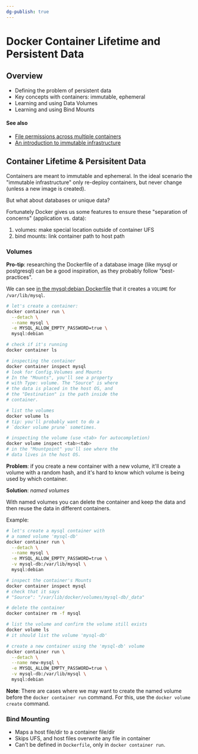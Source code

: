 ```yaml
---
dg-publish: true
---
```

# Docker Container Lifetime and Persistent Data

## Overview

- Defining the problem of persistent data
- Key concepts with containers: immutable, ephemeral
- Learning and using Data Volumes
- Learning and using Bind Mounts

#### See also

- [File permissions across multiple containers](https://www.udemy.com/course/docker-mastery/learn/lecture/31063670#questions)
- [An introduction to immutable infrastructure](https://www.oreilly.com/radar/an-introduction-to-immutable-infrastructure/)

## Container Lifetime & Persisitent Data

Containers are meant to immutable and ephemeral. In the ideal scenario the "immutable infrastructure" only re-deploy containers, but never change (unless a new image is created).

But what about databases or unique data?

Fortunately Docker gives us some features to ensure these "separation of concerns" (application vs. data):

1. volumes: make special location outside of container UFS
2. bind mounts: link container path to host path


### Volumes

**Pro-tip**: researching the Dockerfile of a database image (like mysql or postgresql) can be a good inspiration, as they probably follow "best-practices".

We can see [in the mysql:debian Dockerfile](https://github.com/docker-library/mysql/blob/6cb73371396bdfcc048a701fa4a4c9e3eee4fde4/8.0/Dockerfile.debian#L88) that it creates a `VOLUME` for `/var/lib/mysql`.

```bash
# let's create a container:
docker container run \
  --detach \
  --name mysql \
  -e MYSQL_ALLOW_EMPTY_PASSWORD=true \
  mysql:debian

# check if it's running
docker container ls

# inspecting the container
docker container inspect mysql
# look for Config.Volumes and Mounts
# In the "Mounts", you'll see a property
# with Type: volume. The "Source" is where
# the data is placed in the host OS, and
# the "Destination" is the path inside the
# container.

# list the volumes
docker volume ls
# tip: you'll probably want to do a
# `docker volume prune` sometimes.

# inspecting the volume (use <tab> for autocompletion)
docker volume inspect <tab><tab>
# in the "Mountpoint" you'll see where the
# data lives in the host OS.
```

**Problem**: if you create a new container with a new volume, it'll create a volume with a random hash, and it's hard to know which volume is being used by which container.

**Solution**: _named volumes_

With named volumes you can delete the container and keep the data and then reuse the data in different containers.

Example:
```bash
# let's create a mysql container with
# a named volume 'mysql-db'
docker container run \
  --detach \
  --name mysql \
  -e MYSQL_ALLOW_EMPTY_PASSWORD=true \
  -v mysql-db:/var/lib/mysql \
  mysql:debian

# inspect the container's Mounts
docker container inspect mysql
# check that it says
# "Source": "/var/lib/docker/volumes/mysql-db/_data"

# delete the container
docker container rm -f mysql

# list the volume and confirm the volume still exists
docker volume ls
# it should list the volume 'mysql-db'

# create a new container using the 'mysql-db' volume
docker container run \
  --detach \
  --name new-mysql \
  -e MYSQL_ALLOW_EMPTY_PASSWORD=true \
  -v mysql-db:/var/lib/mysql \
  mysql:debian
```

**Note**: There are cases where we may want to create the named volume before the `docker container run` command. For this, use the `docker volume create` command.


### Bind Mounting

- Maps a host file/dir to a container file/dir
- Skips UFS, and host files overwrite any file in container
- Can't be defined in `Dockerfile`, only in `docker container run`.

